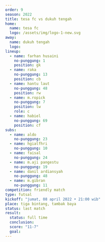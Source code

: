 ```yaml
---
order: 9
season: 2022
title: tesa fc vs dukuh tengah
home:
  name: tesa fc
  logo: /assets/img/logo-1-new.svg
away:
  name: dukuh tengah
  logo:
lineup:
  - name: farhan husaini
    no-punggung: 1
    position: gk
  - name: raka
    no-punggung: 13
    position: cb
  - name: hantu laut
    no-punggung: 48
    position: rw
  - name: m.ropick
    no-punggung: 7
    position: lw
    role: c
  - name: habiel
    no-punggung: 69
    position: cf
subs:
  - name: aldo
    no-punggung: 23
  - name: hgialfhri
    no-punggung: 10
  - name: faisal
    no-punggung: 24
  - name: m.aji pangestu
    no-punggung: 19
  - name: danil ardiansyah
    no-punggung: 48
  - name: m.gibran
    no-punggung: 11
competition: friendly match
type: futsal
kickoff: "jumat, 08 april 2022 • 21:00 wib"
place: tiga bintang, tambak baya
status: last match
result:
  status: full time
  conclusion: 
  score: "11-7"
  goal: 
---
```

